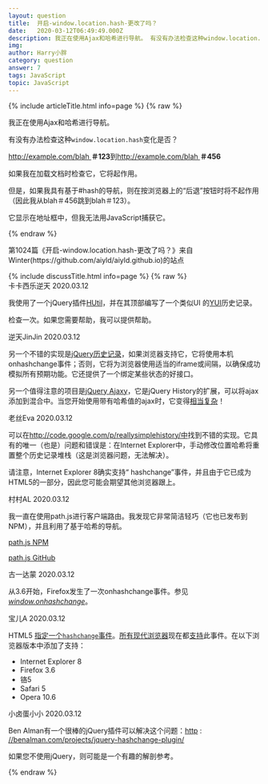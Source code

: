 ```yaml
---
layout: question
title:  开启-window.location.hash-更改了吗？
date:   2020-03-12T06:49:49.000Z
description: 我正在使用Ajax和哈希进行导航。 有没有办法检查这种window.location.hash变化是否？http //example.com/bl...
img: 
author: Harry小胖
category: question
answer: 7
tags: JavaScript
topic: JavaScript
---
```

<div class="article-root">
  <div class="article">
    {% include articleTitle.html info=page %}
    {% raw %}
    <div class="article-content"><p><font style="vertical-align: inherit;"><font style="vertical-align: inherit;">我正在使用Ajax和哈希进行导航。 </font></font></p>

<p><font style="vertical-align: inherit;"><font style="vertical-align: inherit;">有没有办法检查这种</font></font><code>window.location.hash</code><font style="vertical-align: inherit;"><font style="vertical-align: inherit;">变化</font><font style="vertical-align: inherit;">是否</font><font style="vertical-align: inherit;">？</font></font></p>

<p><a href="http://example.com/blah" rel="noreferrer"><font style="vertical-align: inherit;"><font style="vertical-align: inherit;">http://example.com/blah </font></font></a><strong><font style="vertical-align: inherit;"><font style="vertical-align: inherit;">＃123</font></font></strong><font style="vertical-align: inherit;"><font style="vertical-align: inherit;">到</font></font><a href="http://example.com/blah" rel="noreferrer"><font style="vertical-align: inherit;"><font style="vertical-align: inherit;">http://example.com/blah </font></font></a><strong><font style="vertical-align: inherit;"><font style="vertical-align: inherit;">＃456</font></font></strong></p>

<p><font style="vertical-align: inherit;"><font style="vertical-align: inherit;">如果我在加载文档时检查它，它将起作用。</font></font></p>

<p><font style="vertical-align: inherit;"><font style="vertical-align: inherit;">但是，如果我具有基于#hash的导航，则在按浏览器上的“后退”按钮时将不起作用（因此我从blah＃456跳到blah＃123）。 </font></font></p>

<p><font style="vertical-align: inherit;"><font style="vertical-align: inherit;">它显示在地址框中，但我无法用JavaScript捕获它。</font></font></p></div>
    {% endraw %}
  </div>
  <p class="winter_mark">第1024篇《开启-window.location.hash-更改了吗？》来自Winter(https://github.com/aiyld/aiyld.github.io)的站点</p>
  <div class="discuss-wrapper">
    {% include discussTitle.html info=page %}
    {% raw %}
    <div class="discuss-list">
    <div class="discuss-item">
        <div class="discuss-parent">
          <div class="discuss-meta">
            <span class="discuss-user">卡卡西乐逆天</span>
            <span class="discuss-time">2020.03.12</span>
          </div>
          <div class="discuss-comment"><p><font style="vertical-align: inherit;"><font style="vertical-align: inherit;">我使用了一个jQuery插件</font></font><a href="http://jstalkies.blogspot.com/2009/10/history-utility.html" rel="nofollow noreferrer"><font style="vertical-align: inherit;"><font style="vertical-align: inherit;">HUtil</font></font></a><font style="vertical-align: inherit;"><font style="vertical-align: inherit;">，并</font><font style="vertical-align: inherit;">在其顶部</font><font style="vertical-align: inherit;">编写了一个</font><font style="vertical-align: inherit;">类似UI </font><font style="vertical-align: inherit;">的</font></font><a href="http://en.wikipedia.org/wiki/Yahoo!_UI_Library" rel="nofollow noreferrer"><font style="vertical-align: inherit;"><font style="vertical-align: inherit;">YUI</font></font></a><font style="vertical-align: inherit;"><font style="vertical-align: inherit;">历史记录。</font></font></p>

<p><font style="vertical-align: inherit;"><font style="vertical-align: inherit;">检查一次。</font><font style="vertical-align: inherit;">如果您需要帮助，我可以提供帮助。</font></font></p></div>
        </div></div><div class="discuss-item">
        <div class="discuss-parent">
          <div class="discuss-meta">
            <span class="discuss-user">逆天JinJin</span>
            <span class="discuss-time">2020.03.12</span>
          </div>
          <div class="discuss-comment"><p><font style="vertical-align: inherit;"><font style="vertical-align: inherit;">另一个不错的实现是</font></font><a href="http://www.balupton.com/projects/jquery-history" rel="nofollow noreferrer"><font style="vertical-align: inherit;"><font style="vertical-align: inherit;">jQuery历史记录</font></font></a><font style="vertical-align: inherit;"><font style="vertical-align: inherit;">，如果浏览器支持它，它将使用本机onhashchange事件；否则，它将为浏览器使用适当的iframe或间隔，以确保成功模拟所有预期功能。</font><font style="vertical-align: inherit;">它还提供了一个绑定某些状态的好接口。</font></font></p>

<p><font style="vertical-align: inherit;"><font style="vertical-align: inherit;">另一个值得注意的项目是</font></font><a href="http://www.balupton.com/projects/jquery-ajaxy" rel="nofollow noreferrer"><font style="vertical-align: inherit;"><font style="vertical-align: inherit;">jQuery Ajaxy</font></font></a><font style="vertical-align: inherit;"><font style="vertical-align: inherit;">，它是jQuery History的扩展，可以将ajax添加到混合中。</font><font style="vertical-align: inherit;">当您开始使用带有哈希值的ajax时，它变得</font></font><a href="https://stackoverflow.com/questions/3205900/how-to-show-ajax-requests-in-url/3276206#3276206"><font style="vertical-align: inherit;"><font style="vertical-align: inherit;">相当复杂</font></font></a><font style="vertical-align: inherit;"><font style="vertical-align: inherit;">！</font></font></p></div>
        </div></div><div class="discuss-item">
        <div class="discuss-parent">
          <div class="discuss-meta">
            <span class="discuss-user">老丝Eva</span>
            <span class="discuss-time">2020.03.12</span>
          </div>
          <div class="discuss-comment"><p><font style="vertical-align: inherit;"><font style="vertical-align: inherit;">可以在</font></font><a href="http://code.google.com/p/reallysimplehistory/" rel="nofollow noreferrer"><font style="vertical-align: inherit;"><font style="vertical-align: inherit;">http://code.google.com/p/reallysimplehistory/中</font></font></a><font style="vertical-align: inherit;"><font style="vertical-align: inherit;">找到不错的实现</font><font style="vertical-align: inherit;">。</font><font style="vertical-align: inherit;">它具有的唯一（也是）问题和错误是：在Internet Explorer中，手动修改位置哈希将重置整个历史记录堆栈（这是浏览器问题，无法解决）。</font></font></p>

<p><font style="vertical-align: inherit;"><font style="vertical-align: inherit;">请注意，Internet Explorer 8确实支持“ hashchange”事件，并且由于它已成为HTML5的一部分，因此您可能会期望其他浏览器跟上。</font></font></p></div>
        </div></div><div class="discuss-item">
        <div class="discuss-parent">
          <div class="discuss-meta">
            <span class="discuss-user">村村AL</span>
            <span class="discuss-time">2020.03.12</span>
          </div>
          <div class="discuss-comment"><p><font style="vertical-align: inherit;"><font style="vertical-align: inherit;">我一直在使用path.js进行客户端路由。</font><font style="vertical-align: inherit;">我发现它非常简洁轻巧（它也已发布到NPM），并且利用了基于哈希的导航。</font></font></p>

<p><a href="https://www.npmjs.com/package/pathjs" rel="nofollow" title="path.js npm"><font style="vertical-align: inherit;"><font style="vertical-align: inherit;">path.js NPM</font></font></a></p>

<p><a href="https://github.com/mtrpcic/pathjs" rel="nofollow" title="path.js GitHub"><font style="vertical-align: inherit;"><font style="vertical-align: inherit;">path.js GitHub</font></font></a></p></div>
        </div></div><div class="discuss-item">
        <div class="discuss-parent">
          <div class="discuss-meta">
            <span class="discuss-user">古一达蒙</span>
            <span class="discuss-time">2020.03.12</span>
          </div>
          <div class="discuss-comment"><p><font style="vertical-align: inherit;"><font style="vertical-align: inherit;">从3.6开始，Firefox发生了一次onhashchange事件。</font><font style="vertical-align: inherit;">参见</font></font><em><a href="https://developer.mozilla.org/en/DOM/window.onhashchange" rel="noreferrer"><font style="vertical-align: inherit;"><font style="vertical-align: inherit;">window.onhashchange</font></font></a></em><font style="vertical-align: inherit;"><font style="vertical-align: inherit;">。</font></font></p></div>
        </div></div><div class="discuss-item">
        <div class="discuss-parent">
          <div class="discuss-meta">
            <span class="discuss-user">宝儿A</span>
            <span class="discuss-time">2020.03.12</span>
          </div>
          <div class="discuss-comment"><p><font style="vertical-align: inherit;"><font style="vertical-align: inherit;">HTML5 </font></font><a href="http://www.whatwg.org/specs/web-apps/current-work/multipage/history.html#history-traversal" rel="noreferrer"><font style="vertical-align: inherit;"><font style="vertical-align: inherit;">指定一个</font></font><code>hashchange</code><font style="vertical-align: inherit;"><font style="vertical-align: inherit;">事件</font></font></a><font style="vertical-align: inherit;"><font style="vertical-align: inherit;">。</font></font><a href="http://caniuse.com/hashchange" rel="noreferrer"><font style="vertical-align: inherit;"><font style="vertical-align: inherit;">所有现代浏览器</font></font></a><font style="vertical-align: inherit;"><font style="vertical-align: inherit;">现在都</font><a href="http://caniuse.com/hashchange" rel="noreferrer"><font style="vertical-align: inherit;">支持</font></a><font style="vertical-align: inherit;">此事件</font><font style="vertical-align: inherit;">。</font><font style="vertical-align: inherit;">在以下浏览器版本中添加了支持：</font></font></p>

<ul>
<li><font style="vertical-align: inherit;"><font style="vertical-align: inherit;">Internet Explorer 8</font></font></li>
<li><font style="vertical-align: inherit;"><font style="vertical-align: inherit;">Firefox 3.6</font></font></li>
<li><font style="vertical-align: inherit;"><font style="vertical-align: inherit;">铬5</font></font></li>
<li><font style="vertical-align: inherit;"><font style="vertical-align: inherit;">Safari 5</font></font></li>
<li><font style="vertical-align: inherit;"><font style="vertical-align: inherit;">Opera 10.6</font></font></li>
</ul></div>
        </div></div><div class="discuss-item">
        <div class="discuss-parent">
          <div class="discuss-meta">
            <span class="discuss-user">小卤蛋小小</span>
            <span class="discuss-time">2020.03.12</span>
          </div>
          <div class="discuss-comment"><p><font style="vertical-align: inherit;"><font style="vertical-align: inherit;">Ben Alman有一个很棒的jQuery插件可以解决这个问题：</font><a href="http://benalman.com/projects/jquery-hashchange-plugin/" rel="noreferrer"><font style="vertical-align: inherit;">http</font></a><font style="vertical-align: inherit;"> : </font></font><a href="http://benalman.com/projects/jquery-hashchange-plugin/" rel="noreferrer"><font style="vertical-align: inherit;"><font style="vertical-align: inherit;">//benalman.com/projects/jquery-hashchange-plugin/</font></font></a></p>

<p><font style="vertical-align: inherit;"><font style="vertical-align: inherit;">如果您不使用jQuery，则可能是一个有趣的解剖参考。 </font></font></p></div>
        </div></div>
    </div>
    {% endraw %}
  </div>
<div>
